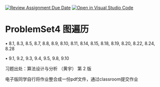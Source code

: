 [![Review Assignment Due Date](https://classroom.github.com/assets/deadline-readme-button-24ddc0f5d75046c5622901739e7c5dd533143b0c8e959d652212380cedb1ea36.svg)](https://classroom.github.com/a/sprHbjrg)
[![Open in Visual Studio Code](https://classroom.github.com/assets/open-in-vscode-718a45dd9cf7e7f842a935f5ebbe5719a5e09af4491e668f4dbf3b35d5cca122.svg)](https://classroom.github.com/online_ide?assignment_repo_id=11094858&assignment_repo_type=AssignmentRepo)
# ProblemSet4 图遍历

• 8.1, 8.3, 8.5, 8.7, 8.8, 8.9, 8.10, 8.11, 8.14, 8.15, 8.18, 8.19, 8.20, 8.22, 8.24, 8.28

• 9.1, 9.2, 9.3, 9.4, 9.5, 9.8, 9.10

习题出处：算法设计与分析 （黄宇） 第 2 版

电子版同学自行将作业整合成一份pdf文件，通过classroom提交作业
